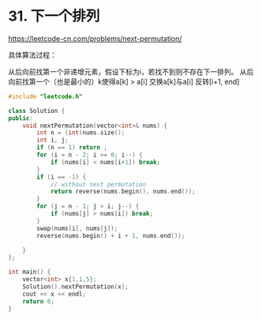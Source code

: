 # 31. 下一个排列
https://leetcode-cn.com/problems/next-permutation/

具体算法过程：

从后向前找第一个非递增元素，假设下标为i，若找不到则不存在下一排列。
从后向前找第一个（也是最小的）k使得a[k] > a[i]
交换a[k]与a[i]
反转[i+1, end]

```cpp
#include "leetcode.h"

class Solution {
public:
    void nextPermutation(vector<int>& nums) {
        int n = (int)nums.size();
        int i, j;
        if (n == 1) return ;
        for (i = n - 2; i >= 0; i--) {
            if (nums[i] < nums[i+1]) break;
        }
        if (i == -1) {
            // without next permutation
            return reverse(nums.begin(), nums.end());
        }
        for (j = n - 1; j > i; j--) {
            if (nums[j] > nums[i]) break;
        }
        swap(nums[i], nums[j]);
        reverse(nums.begin() + i + 1, nums.end());
        
    }
};

int main() {
    vector<int> x{1,1,5};
    Solution().nextPermutation(x);
    cout << x << endl;
    return 0;
}

```